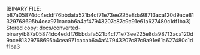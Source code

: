 [BINARY FILE: b87a05874dc4eddf76bbdafa521b4cf71e73ee225e8da98713aca120d9ace81329768695b4cea971cacab6a4af47943207c87c9a91e61a627480c1df1ba3]
Stored copy: docs/converted-binary/b87a05874dc4eddf76bbdafa521b4cf71e73ee225e8da98713aca120d9ace81329768695b4cea971cacab6a4af47943207c87c9a91e61a627480c1df1ba3
